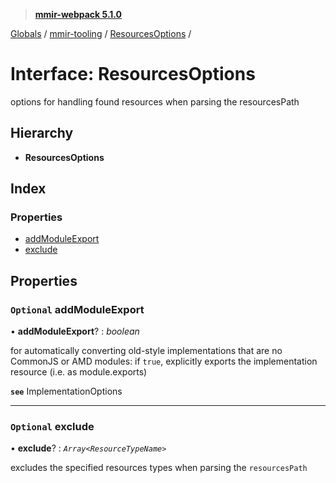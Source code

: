 > **[mmir-webpack 5.1.0](../README.md)**

[Globals](../README.md) / [mmir-tooling](../modules/mmir_tooling.md) / [ResourcesOptions](mmir_tooling.resourcesoptions.md) /

# Interface: ResourcesOptions

options for handling found resources when parsing the resourcesPath

## Hierarchy

* **ResourcesOptions**

## Index

### Properties

* [addModuleExport](mmir_tooling.resourcesoptions.md#optional-addmoduleexport)
* [exclude](mmir_tooling.resourcesoptions.md#optional-exclude)

## Properties

### `Optional` addModuleExport

• **addModuleExport**? : *boolean*

for automatically converting old-style implementations that are no CommonJS or AMD modules:
if `true`, explicitly exports the implementation resource (i.e. as module.exports)

**`see`** ImplementationOptions

___

### `Optional` exclude

• **exclude**? : *`Array<ResourceTypeName>`*

excludes the specified resources types when parsing the `resourcesPath`